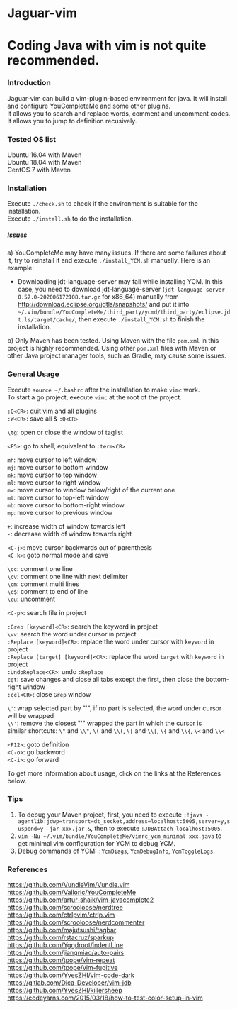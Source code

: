 Jaguar-vim
==========================
# Coding Java with vim is not quite recommended.

### Introduction ###
Jaguar-vim can build a vim-plugin-based environment for java. It will install and configure YouCompleteMe and some other plugins.<br>
It allows you to search and replace words, comment and uncomment codes.<br>
It allows you to jump to definition recusively.


### Tested OS list
Ubuntu 16.04 with Maven<br>
Ubuntu 18.04 with Maven<br>
CentOS 7 with Maven


### Installation ###
Execute `./check.sh` to check if the environment is suitable for the installation.<br>
Execute `./install.sh` to do the installation.


##### Issues #####
a) YouCompleteMe may have many issues. If there are some failures about it, try to reinstall it and execute `./install_YCM.sh` manually. Here is an example:<br>
- Downloading jdt-language-server may fail while installing YCM. In this case, you need to download jdt-language-server (`jdt-language-server-0.57.0-202006172108.tar.gz` for x86_64) manually from http://download.eclipse.org/jdtls/snapshots/ and put it into `~/.vim/bundle/YouCompleteMe/third_party/ycmd/third_party/eclipse.jdt.ls/target/cache/`, then execute `./install_YCM.sh` to finish the installation.

b) Only Maven has been tested. Using Maven with the file `pom.xml` in this project is highly recommended. Using other `pom.xml` files with Maven or other Java project manager tools, such as Gradle, may cause some issues.

### General Usage ###
Execute `source ~/.bashrc` after the installation to make `vimc` work.<br>
To start a go project, execute `vimc` at the root of the project.<br>

`:Q<CR>`: quit vim and all plugins<br>
`:W<CR>`: save all & `:Q<CR>`<br>

`\tg`: open or close the window of taglist<br>

`<F5>`: go to shell, equivalent to `:term<CR>`<br>

`mh`: move cursor to left window<br>
`mj`: move cursor to bottom window<br>
`mk`: move cursor to top window<br>
`ml`: move cursor to right window<br>
`mw`: move cursor to window below/right of the current one<br>
`mt`: move cursor to top-left window<br>
`mb`: move cursor to bottom-right window<br>
`mp`: move cursor to previous window<br>

`+`: increase width of window towards left<br>
`-`: decrease width of window towards right<br>

`<C-j>`: <INSERT mode> move cursor backwards out of parenthesis<br>
`<C-k>`: <INSERT mode or NORMAL mode> goto normal mode and save<br>

`\cc`: comment one line<br>
`\cv`: comment one line with next delimiter<br>
`\cm`: comment multi lines<br>
`\c$`: comment to end of line<br>
`\cu`: uncomment<br>

`<C-p>`: search file in project<br>

`:Grep [keyword]<CR>`: search the keyword in project<br>
`\vv`: search the word under cursor in project<br>
`:Replace [keyword]<CR>`: replace the word under cursor with `keyword` in project<br>
`:Replace [target] [keyword]<CR>`: replace the word `target` with `keyword` in project<br>
`:UndoReplace<CR>`: undo `:Replace`<br>
`cgt`: save changes and close all tabs except the first, then close the bottom-right window<br>
`:ccl<CR>`: close `Grep` window<br>

`\'`: wrap selected part by "'", if no part is selected, the word under cursor will be wrapped<br>
`\\'`: remove the closest "'" wrapped the part in which the cursor is<br>
similar shortcuts: `\"` and `\\"`, `\(` and `\\(`, `\[` and `\\[`, `\{` and `\\{`, `\<` and `\\<`<br>

`<F12>`: goto definition<br>
`<C-o>`: go backword<br>
`<C-i>`: go forward<br>

To get more information about usage, click on the links at the References below.


### Tips ###
1) To debug your Maven project, first, you need to execute `:!java -agentlib:jdwp=transport=dt_socket,address=localhost:5005,server=y,suspend=y -jar xxx.jar &`, then to execute `:JDBAttach localhost:5005`.<br>
2) `vim -Nu ~/.vim/bundle/YouCompleteMe/vimrc_ycm_minimal xxx.java` to get minimal vim configuration for YCM to debug YCM.<br>
3) Debug commands of YCM: `:YcmDiags`, `YcmDebugInfo`, `YcmToggleLogs`.

### References ###
https://github.com/VundleVim/Vundle.vim<br>
https://github.com/Valloric/YouCompleteMe<br>
https://github.com/artur-shaik/vim-javacomplete2<br>
https://github.com/scrooloose/nerdtree<br>
https://github.com/ctrlpvim/ctrlp.vim<br>
https://github.com/scrooloose/nerdcommenter<br>
https://github.com/majutsushi/tagbar<br>
https://github.com/rstacruz/sparkup<br>
https://github.com/Yggdroot/indentLine<br>
https://github.com/jiangmiao/auto-pairs<br>
https://github.com/tpope/vim-repeat<br>
https://github.com/tpope/vim-fugitive<br>
https://github.com/YvesZHI/vim-code-dark<br>
https://gitlab.com/Dica-Developer/vim-jdb<br>
https://github.com/YvesZHI/killersheep<br>
https://codeyarns.com/2015/03/18/how-to-test-color-setup-in-vim
